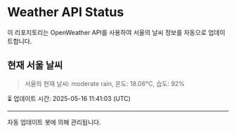 
# Weather API Status

이 리포지토리는 OpenWeather API를 사용하여 서울의 날씨 정보를 자동으로 업데이트합니다.

## 현재 서울 날씨
> 서울의 현재 날씨: moderate rain, 온도: 18.06°C, 습도: 92%

⏳ 업데이트 시간: 2025-05-16 11:41:03 (UTC)

---
자동 업데이트 봇에 의해 관리됩니다.
